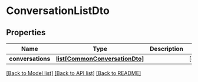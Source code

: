 # ConversationListDto

## Properties
Name | Type | Description | Notes
------------ | ------------- | ------------- | -------------
**conversations** | [**list[CommonConversationDto]**](CommonConversationDto.md) |  | [optional] 

[[Back to Model list]](../README.md#documentation-for-models) [[Back to API list]](../README.md#documentation-for-api-endpoints) [[Back to README]](../README.md)

